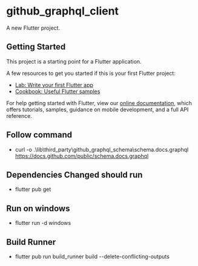 # github_graphql_client

A new Flutter project.

## Getting Started

This project is a starting point for a Flutter application.

A few resources to get you started if this is your first Flutter project:

- [Lab: Write your first Flutter app](https://flutter.dev/docs/get-started/codelab)
- [Cookbook: Useful Flutter samples](https://flutter.dev/docs/cookbook)

For help getting started with Flutter, view our
[online documentation](https://flutter.dev/docs), which offers tutorials,
samples, guidance on mobile development, and a full API reference.


## Follow command
* curl -o .\lib\third_party\github_graphql_schema\schema.docs.graphql https://docs.github.com/public/schema.docs.graphql

## Dependencies Changed should run
* flutter pub get

## Run on windows
* flutter run -d windows

## Build Runner
* flutter pub run build_runner build --delete-conflicting-outputs